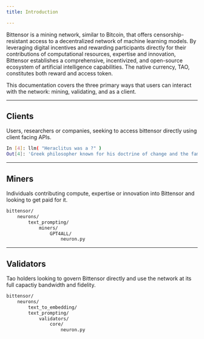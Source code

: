 ```yaml
---
title: Introduction

---
```


Bittensor is a mining network, similar to Bitcoin, that offers censorship-resistant access to a decentralized network of machine learning models. By leveraging digital incentives and rewarding participants directly for their contributions of computational resources, expertise and innovation, Bittensor establishes a comprehensive, incentivized, and open-source ecosystem of artificial intelligence capabilities. The native currency, TAO, constitutes both reward and access token.

This documentation covers the three primary ways that users can interact with the network: mining, validating, and as a client. 

---
## Clients 
Users, researchers or companies, seeking to access bittensor directly using client facing APIs.

```bash
In [4]: llm( "Heraclitus was a ?" )
Out[4]: 'Greek philosopher known for his doctrine of change and the famous quote, "No man ever steps in the same river twice."'
```

---
## Miners

Individuals contributing compute, expertise or innovation into Bittensor and looking to get paid for it.

```bash
bittensor/
    neurons/
        text_prompting/
            miners/
                GPT4ALL/
                    neuron.py
```

---
## Validators
Tao holders looking to govern Bittensor directly and use the network at its full capactiy bandwidth and fidelity.

```bash
bittensor/
    neurons/
        text_to_embedding/
        text_prompting/
            validators/
                core/
                    neuron.py
```
